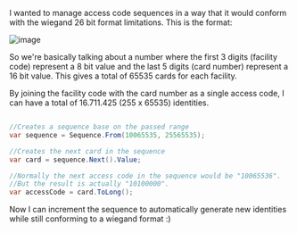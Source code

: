 I wanted to manage access code sequences in a way that it would conform with the wiegand 26 bit format limitations. This is the format:

![image](https://github.com/user-attachments/assets/1ba9a9fc-70a1-4024-a76f-79a0fa138def)

So we're basically talking about a number where the first 3 digits (facility code) represent a 8 bit value and the last 5 digits (card number) represent a 16 bit value. This gives a total of 65535 cards for each facility. 

By joining the facility code with the card number as a single access code, I can have a total of 16.711.425 (255 x 65535) identities.

```c#

//Creates a sequence base on the passed range
var sequence = Sequence.From(10065535, 25565535);

//Creates the next card in the sequence
var card = sequence.Next().Value;

//Normally the next access code in the sequence would be "10065536".
//But the result is actually "10100000".
var accessCode = card.ToLong();

```

 Now I can increment the sequence to automatically generate new identities while still conforming to a wiegand format :)
